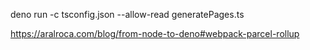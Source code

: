 deno run -c tsconfig.json --allow-read generatePages.ts

https://aralroca.com/blog/from-node-to-deno#webpack-parcel-rollup
